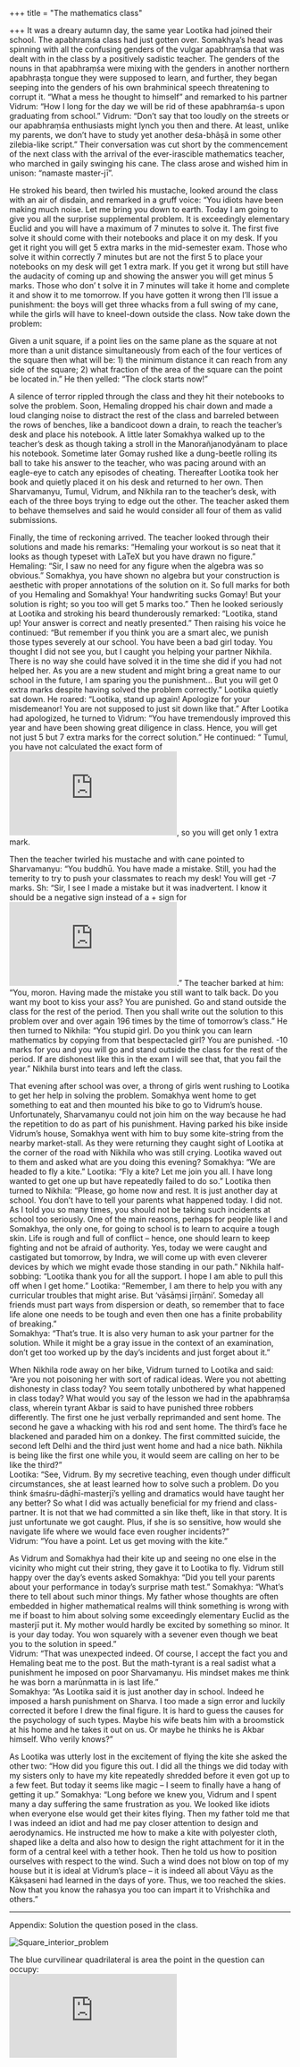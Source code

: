 +++
title = "The mathematics class"

+++
It was a dreary autumn day, the same year Lootika had joined their
school. The apabhraṃśa class had just gotten over. Somakhya’s head was
spinning with all the confusing genders of the vulgar apabhraṃśa that
was dealt with in the class by a positively sadistic teacher. The
genders of the nouns in that apabhraṃśa were mixing with the genders in
another northern apabhraṣṭa tongue they were supposed to learn, and
further, they began seeping into the genders of his own brahminical
speech threatening to corrupt it. “What a mess he thought to himself”
and remarked to his partner Vidrum: “How I long for the day we will be
rid of these apabhraṃśa-s upon graduating from school.” Vidrum: “Don’t
say that too loudly on the streets or our apabhraṃśa enthusiasts might
lynch you then and there. At least, unlike my parents, we don’t have to
study yet another deśa-bhāṣā in some other zilebia-like script.” Their
conversation was cut short by the commencement of the next class with
the arrival of the ever-irascible mathematics teacher, who marched in
gaily swinging his cane. The class arose and wished him in unison:
“namaste master-jī”.

He stroked his beard, then twirled his mustache, looked around the class
with an air of disdain, and remarked in a gruff voice: “You idiots have
been making much noise. Let me bring you down to earth. Today I am going
to give you all the surprise supplemental problem. It is exceedingly
elementary Euclid and you will have a maximum of 7 minutes to solve it.
The first five solve it should come with their notebooks and place it on
my desk. If you get it right you will get 5 extra marks in the
mid-semester exam. Those who solve it within correctly 7 minutes but are
not the first 5 to place your notebooks on my desk will get 1 extra
mark. If you get it wrong but still have the audacity of coming up and
showing the answer you will get minus 5 marks. Those who don’ t solve it
in 7 minutes will take it home and complete it and show it to me
tomorrow. If you have gotten it wrong then I’ll issue a punishment: the
boys will get three whacks from a full swing of my cane, while the girls
will have to kneel-down outside the class. Now take down the problem:

Given a unit square, if a point lies on the same plane as the square at
not more than a unit distance simultaneously from each of the four
vertices of the square then what will be: 1) the minimum distance it can
reach from any side of the square; 2) what fraction of the area of the
square can the point be located in.” He then yelled: “The clock starts
now\!”

A silence of terror rippled through the class and they hit their
notebooks to solve the problem. Soon, Hemaling dropped his chair down
and made a loud clanging noise to distract the rest of the class and
barreled between the rows of benches, like a bandicoot down a drain, to
reach the teacher’s desk and place his notebook. A little later Somakhya
walked up to the teacher’s desk as though taking a stroll in the
Manorañjanodyānam to place his notebook. Sometime later Gomay rushed
like a dung-beetle rolling its ball to take his answer to the teacher,
who was pacing around with an eagle-eye to catch any episodes of
cheating. Thereafter Lootika took her book and quietly placed it on his
desk and returned to her own. Then Sharvamanyu, Tumul, Vidrum, and
Nikhila ran to the teacher’s desk, with each of the three boys trying to
edge out the other. The teacher asked them to behave themselves and said
he would consider all four of them as valid submissions.

Finally, the time of reckoning arrived. The teacher looked through their
solutions and made his remarks: “Hemaling your workout is so neat that
it looks as though typeset with LaTeX but you have drawn no figure.”
Hemaling: “Sir, I saw no need for any figure when the algebra was so
obvious.” Somakhya, you have shown no algebra but your construction is
aesthetic with proper annotations of the solution on it. So full marks
for both of you Hemaling and Somakhya\! Your handwriting sucks Gomay\!
But your solution is right; so you too will get 5 marks too.” Then he
looked seriously at Lootika and stroking his beard thunderously
remarked: “Lootika, stand up\! Your answer is correct and neatly
presented.” Then raising his voice he continued: “But remember if you
think you are a smart alec, we punish those types severely at our
school. You have been a bad girl today. You thought I did not see you,
but I caught you helping your partner Nikhila. There is no way she could
have solved it in the time she did if you had not helped her. As you are
a new student and might bring a great name to our school in the future,
I am sparing you the punishment… But you will get 0 extra marks despite
having solved the problem correctly.” Lootika quietly sat down. He
roared: “Lootika, stand up again\! Apologize for your misdemeanor\! You
are not supposed to just sit down like that.” After Lootika had
apologized, he turned to Vidrum: “You have tremendously improved this
year and have been showing great diligence in class. Hence, you will get
not just 5 but 7 extra marks for the correct solution.” He continued: “
Tumul, you have not calculated the exact form of
![\\sin(\\tfrac{\\pi}{12})](https://s0.wp.com/latex.php?latex=%5Csin%28%5Ctfrac%7B%5Cpi%7D%7B12%7D%29&bg=ffffff&fg=333333&s=0
"\\sin(\\tfrac{\\pi}{12})"), so you will get only 1 extra mark.

Then the teacher twirled his mustache and with cane pointed to
Sharvamanyu: “You buddhū. You have made a mistake. Still, you had the
temerity to try to push your classmates to reach my desk\! You will get
-7 marks. Sh: “Sir, I see I made a mistake but it was inadvertent. I
know it should be a negative sign instead of a + sign for
![\\sqrt{3}](https://s0.wp.com/latex.php?latex=%5Csqrt%7B3%7D&bg=ffffff&fg=333333&s=0
"\\sqrt{3}").” The teacher barked at him: “You, moron. Having made the
mistake you still want to talk back. Do you want my boot to kiss your
ass? You are punished. Go and stand outside the class for the rest of
the period. Then you shall write out the solution to this problem over
and over again 196 times by the time of tomorrow’s class.” He then
turned to Nikhila: “You stupid girl. Do you think you can learn
mathematics by copying from that bespectacled girl? You are punished.
-10 marks for you and you will go and stand outside the class for the
rest of the period. If are dishonest like this in the exam I will see
that, that you fail the year.” Nikhila burst into tears and left the
class.

That evening after school was over, a throng of girls went rushing to
Lootika to get her help in solving the problem. Somakhya went home to
get something to eat and then mounted his bike to go to Vidrum’s house.
Unfortunately, Sharvamanyu could not join him on the way because he had
the repetition to do as part of his punishment. Having parked his bike
inside Vidrum’s house, Somakhya went with him to buy some kite-string
from the nearby market-stall. As they were returning they caught sight
of Lootika at the corner of the road with Nikhila who was still crying.
Lootika waved out to them and asked what are you doing this evening?
Somakhya: “We are headed to fly a kite.” Lootika: “Fly a kite? Let me
join you all. I have long wanted to get one up but have repeatedly
failed to do so.” Lootika then turned to Nikhila: “Please, go home now
and rest. It is just another day at school. You don’t have to tell your
parents what happened today. I did not. As I told you so many times, you
should not be taking such incidents at school too seriously. One of the
main reasons, perhaps for people like I and Somakhya, the only one, for
going to school is to learn to acquire a tough skin. Life is rough and
full of conflict – hence, one should learn to keep fighting and not be
afraid of authority. Yes, today we were caught and castigated but
tomorrow, by Indra, we will come up with even cleverer devices by which
we might evade those standing in our path.” Nikhila half-sobbing:
“Lootika thank you for all the support. I hope I am able to pull this
off when I get home.” Lootika: “Remember, I am there to help you with
any curricular troubles that might arise. But ‘vāsāṃsi jīrṇāni’. Someday
all friends must part ways from dispersion or death, so remember that to
face life alone one needs to be tough and even then one has a finite
probability of breaking.”  
Somakhya: “That’s true. It is also very human to ask your partner for
the solution. While it might be a gray issue in the context of an
examination, don’t get too worked up by the day’s incidents and just
forget about it.”

When Nikhila rode away on her bike, Vidrum turned to Lootika and said:
“Are you not poisoning her with sort of radical ideas. Were you not
abetting dishonesty in class today? You seem totally unbothered by what
happened in class today? What would you say of the lesson we had in the
apabhraṃśa class, wherein tyrant Akbar is said to have punished three
robbers differently. The first one he just verbally reprimanded and sent
home. The second he gave a whacking with his rod and sent home. The
third’s face he blackened and paraded him on a donkey. The first
committed suicide, the second left Delhi and the third just went home
and had a nice bath. Nikhila is being like the first one while you, it
would seem are calling on her to be like the third?”  
Lootika: “See, Vidrum. By my secretive teaching, even though under
difficult circumstances, she at least learned how to solve such a
problem. Do you think śmaśru-dāḍhī-masterjī’s yelling and dramatics
would have taught her any better? So what I did was actually beneficial
for my friend and class-partner. It is not that we had committed a sin
like theft, like in that story. It is just unfortunate we got caught.
Plus, if she is so sensitive, how would she navigate life where we would
face even rougher incidents?”  
Vidrum: “You have a point. Let us get moving with the kite.”

As Vidrum and Somakhya had their kite up and seeing no one else in the
vicinity who might cut their string, they gave it to Lootika to fly.
Vidrum still happy over the day’s events asked Somakhya: “Did you tell
your parents about your performance in today’s surprise math test.”
Somakhya: “What’s there to tell about such minor things. My father whose
thoughts are often embedded in higher mathematical realms will think
something is wrong with me if boast to him about solving some
exceedingly elementary Euclid as the masterjī put it. My mother would
hardly be excited by something so minor. It is your day today. You won
squarely with a sevener even though we beat you to the solution in
speed.”  
Vidrum: “That was unexpected indeed. Of course, I accept the fact you
and Hemaling beat me to the post. But the math-tyrant is a real sadist
what a punishment he imposed on poor Sharvamanyu. His mindset makes me
think he was born a marūnmatta in is last life.”  
Somakhya: “As Lootika said it is just another day in school. Indeed he
imposed a harsh punishment on Sharva. I too made a sign error and
luckily corrected it before I drew the final figure. It is hard to guess
the causes for the psychology of such types. Maybe his wife beats him
with a broomstick at his home and he takes it out on us. Or maybe he
thinks he is Akbar himself. Who verily knows?”

As Lootika was utterly lost in the excitement of flying the kite she
asked the other two: “How did you figure this out. I did all the things
we did today with my sisters only to have my kite repeatedly shredded
before it even got up to a few feet. But today it seems like magic – I
seem to finally have a hang of getting it up.” Somakhya: “Long before we
knew you, Vidrum and I spent many a day suffering the same frustration
as you. We looked like idiots when everyone else would get their kites
flying. Then my father told me that I was indeed an idiot and had me pay
closer attention to design and aerodynamics. He instructed me how to
make a kite with polyester cloth, shaped like a delta and also how to
design the right attachment for it in the form of a central keel with a
tether hook. Then he told us how to position ourselves with respect to
the wind. Such a wind does not blow on top of my house but it is ideal
at Vidrum’s place – it is indeed all about Vāyu as the Kākṣaseni had
learned in the days of yore. Thus, we too reached the skies. Now that
you know the rahasya you too can impart it to Vrishchika and others.”

-----

Appendix: Solution the question posed in the class.

![Square\_interior\_problem](https://manasataramgini.files.wordpress.com/2018/06/square_interior_problem.png?w=640)

The blue curvilinear quadrilateral is area the point in the question can
occupy:  
![\\dfrac{\\pi}{3}+1-\\sqrt{3} \\approx
0.3151467](https://s0.wp.com/latex.php?latex=%5Cdfrac%7B%5Cpi%7D%7B3%7D%2B1-%5Csqrt%7B3%7D+%5Capprox+0.3151467&bg=ffffff&fg=333333&s=0
"\\dfrac{\\pi}{3}+1-\\sqrt{3} \\approx 0.3151467")
